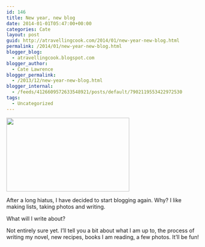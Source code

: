 ```yaml
---
id: 146
title: New year, new blog
date: 2014-01-01T05:47:00+00:00
categories: Cate
layout: post
guid: http://atravellingcook.com/2014/01/new-year-new-blog.html
permalink: /2014/01/new-year-new-blog.html
blogger_blog:
  - atravellingcook.blogspot.com
blogger_author:
  - Cate Lawrence
blogger_permalink:
  - /2013/12/new-year-new-blog.html
blogger_internal:
  - /feeds/4126609572633548921/posts/default/7902119553422972530
tags:
  - Uncategorized
---
```


  <a  href="http://1.bp.blogspot.com/-ghSfaRzjoDY/UsOdikFD5mI/AAAAAAAAH30/-Y-_mgZk96o/s1600/blog-update.gif"><img src="http://1.bp.blogspot.com/-ghSfaRzjoDY/UsOdikFD5mI/AAAAAAAAH30/-Y-_mgZk96o/s320/blog-update.gif" alt="" width="320" height="192" border="0" /></a>








After a long hiatus, I have decided to start blogging again. Why? I like making lists, taking photos and writing.

What will I write about?
  
Not entirely sure yet. I&#8217;ll tell you a bit about what I am up to, the process of writing my novel, new recipes, books I am reading, a few photos. It&#8217;ll be fun!

&nbsp;